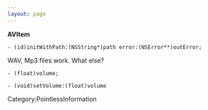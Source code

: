 ```yaml
---
layout: page
---
```


**AVItem**

    - (id)initWithPath:(NSString*)path error:(NSError**)outError;

WAV, Mp3 files work. What else?

    - (float)volume;

    - (void)setVolume:(float)volume


Category:PointlessInformation‏‎
